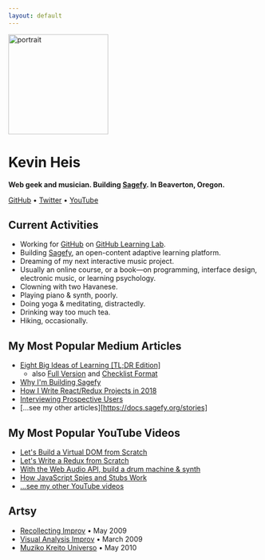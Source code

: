 ```yaml
---
layout: default
---
```


<img src="https://avatars3.githubusercontent.com/u/1221423?s=400&v=4" alt="portrait" width="200" />

Kevin Heis
==========

**Web geek and musician. Building [Sagefy][sagefy]. In Beaverton, Oregon.**

[GitHub][github] • [Twitter][twitter] • [YouTube][youtube]

Current Activities
------------------

- Working for [GitHub](https://www.github.com) on [GitHub Learning Lab](https://lab.github.com/).
- Building [Sagefy](https://sagefy.org/), an open-content adaptive learning platform.
- Dreaming of my next interactive music project.
- Usually an online course, or a book—on programming, interface design, electronic music, or learning psychology.
- Clowning with two Havanese.
- Playing piano & synth, poorly.
- Doing yoga & meditating, distractedly.
- Drinking way too much tea.
- Hiking, occasionally.

My Most Popular Medium Articles
----------------------------

- [Eight Big Ideas of Learning [TL;DR Edition]](https://docs.sagefy.org/stories/eight-big-ideas-of-learning-tl-dr-edition)
  - also [Full Version](https://docs.sagefy.org/stories/eight-big-ideas-of-learning) and [Checklist Format](https://docs.sagefy.org/stories/a-checklist-to-make-your-own-learning-plan)
- [Why I'm Building Sagefy](https://docs.sagefy.org/stories/why-i-m-building-sagefy)
- [How I Write React/Redux Projects in 2018](https://docs.sagefy.org/stories/how-i-write-react-redux-projects-in-2018)
- [Interviewing Prospective Users](https://docs.sagefy.org/stories/interviewing-prospective-users)
- [...see my other articles][https://docs.sagefy.org/stories]

My Most Popular YouTube Videos
---------------------------

- [Let's Build a Virtual DOM from Scratch](https://youtu.be/l2Tu0NqH0qU)
- [Let's Write a Redux from Scratch](https://youtu.be/j9Z86CLg9YY)
- [With the Web Audio API, build a drum machine & synth](https://youtu.be/NcU8OkhXbz4)
- [How JavaScript Spies and Stubs Work](https://youtu.be/wUxmVL998FU)
- [...see my other YouTube videos][youtube]

Artsy
-----

- [Recollecting Improv](https://vimeo.com/6540364) • May 2009
- [Visual Analysis Improv](https://vimeo.com/6651766) • March 2009
- [Muziko Kreito Universo](https://vimeo.com/11514953) • May 2010

[sagefy]: https://sagefy.org
[medium]: https://medium.com/@heiskr
[github]: https://github.com/heiskr
[twitter]: https://twitter.com/heiskr
[youtube]: https://www.youtube.com/channel/UCyJoOeTGjdzPKfHX177JkBQ
